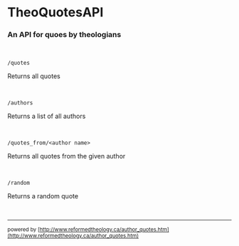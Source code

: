 # TheoQuotesAPI
### An API for quoes by theologians

<br />

`/quotes`

Returns all quotes

<br />

`/authors`

Returns a list of all authors

<br />

`/quotes_from/<author name>`

Returns all quotes from the given author

<br />

`/random`

Returns a random quote

<br />

---
<small>powered by [http://www.reformedtheology.ca/author_quotes.htm](http://www.reformedtheology.ca/author_quotes.htm)</small>

